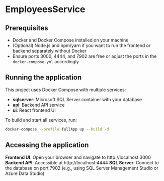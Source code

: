 # EmployeesService

## Prerequisites

- Docker and Docker Compose installed on your machine
- (Optional) Node.js and npm/yarn if you want to run the frontend or backend separately without Docker
- Ensure ports 3000, 4444, and 7902 are free or adjust the ports in the `docker-compose.yml` accordingly

## Running the application

This project uses Docker Compose with multiple services:

- **sqlserver**: Microsoft SQL Server container with your database
- **api**: Backend API service
- **ui**: React frontend UI

To build and start all services, run:

```bash
docker-compose --profile fullApp up --build -d
```

## Accessing the application
 **Frontend UI**: Open your browser and navigate to http://localhost:3000
 **Backend API**: Accessible at http://localhost:4444
 **SQL Server**: Connect to the database on port 7902 (e.g., using SQL Server Management Studio or Azure Data Studio)